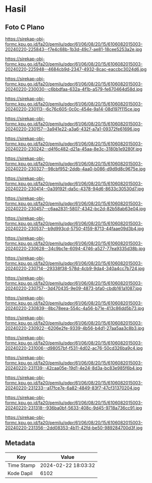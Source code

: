 # Hasil

## Foto C Plano

https://sirekap-obj-formc.kpu.go.id/fa20/pemilu/pdpr/61/06/08/20/15/6106082015003-20240220-225843--f7e4c68b-1b3d-49c7-ae81-18cee5253a2e.jpg

https://sirekap-obj-formc.kpu.go.id/fa20/pemilu/pdpr/61/06/08/20/15/6106082015003-20240220-225948--4684cb9d-2347-4932-8cac-eaccbc3024d6.jpg

https://sirekap-obj-formc.kpu.go.id/fa20/pemilu/pdpr/61/06/08/20/15/6106082015003-20240220-230030--c6bbdfaa-632a-4f1b-a579-fe670464d58d.jpg

https://sirekap-obj-formc.kpu.go.id/fa20/pemilu/pdpr/61/06/08/20/15/6106082015003-20240220-230113--6c76c605-0c0c-454e-9a14-08d197f115ce.jpg

https://sirekap-obj-formc.kpu.go.id/fa20/pemilu/pdpr/61/06/08/20/15/6106082015003-20240220-230157--3a941e22-a3a6-432f-a7a1-09372fe61696.jpg

https://sirekap-obj-formc.kpu.go.id/fa20/pemilu/pdpr/61/06/08/20/15/6106082015003-20240220-230242--d4f6c482-d21a-45aa-8e3c-3180b1e9280f.jpg

https://sirekap-obj-formc.kpu.go.id/fa20/pemilu/pdpr/61/06/08/20/15/6106082015003-20240220-230327--98cbf952-2ddb-4aa0-b086-d9d9d8c9675e.jpg

https://sirekap-obj-formc.kpu.go.id/fa20/pemilu/pdpr/61/06/08/20/15/6106082015003-20240220-230414--0a39192f-da5c-4378-94d6-8633c30530d7.jpg

https://sirekap-obj-formc.kpu.go.id/fa20/pemilu/pdpr/61/06/08/20/15/6106082015003-20240220-230457--c6aa2831-5807-4342-bc2d-82b58ab63e04.jpg

https://sirekap-obj-formc.kpu.go.id/fa20/pemilu/pdpr/61/06/08/20/15/6106082015003-20240220-230537--b9d993cd-5750-4159-8713-44faae09d3b4.jpg

https://sirekap-obj-formc.kpu.go.id/fa20/pemilu/pdpr/61/06/08/20/15/6106082015003-20240220-230628--34c9bc1e-6094-4746-a527-77ea9335d38b.jpg

https://sirekap-obj-formc.kpu.go.id/fa20/pemilu/pdpr/61/06/08/20/15/6106082015003-20240220-230714--29338f38-578d-4cb9-9da4-340a4cc7b724.jpg

https://sirekap-obj-formc.kpu.go.id/fa20/pemilu/pdpr/61/06/08/20/15/6106082015003-20240220-230757--3d470435-9e09-4873-bfa0-cbdb161a1087.jpg

https://sirekap-obj-formc.kpu.go.id/fa20/pemilu/pdpr/61/06/08/20/15/6106082015003-20240220-230839--8bc78eea-554c-4a56-b71e-413c86dd5b73.jpg

https://sirekap-obj-formc.kpu.go.id/fa20/pemilu/pdpr/61/06/08/20/15/6106082015003-20240220-230922--6206e2fe-9339-4b56-b4d1-27aa5aa3c8b3.jpg

https://sirekap-obj-formc.kpu.go.id/fa20/pemilu/pdpr/61/06/08/20/15/6106082015003-20240220-231006--d98057bf-f531-4d02-ac76-50cd326ba9c4.jpg

https://sirekap-obj-formc.kpu.go.id/fa20/pemilu/pdpr/61/06/08/20/15/6106082015003-20240220-231139--42caa05e-19d1-4e24-8d3a-bc83e985f6b4.jpg

https://sirekap-obj-formc.kpu.go.id/fa20/pemilu/pdpr/61/06/08/20/15/6106082015003-20240220-231233--a17fce7e-6a82-4849-83f7-47cf31370204.jpg

https://sirekap-obj-formc.kpu.go.id/fa20/pemilu/pdpr/61/06/08/20/15/6106082015003-20240220-231318--936ba0bf-5633-408c-9d45-9718a736cc91.jpg

https://sirekap-obj-formc.kpu.go.id/fa20/pemilu/pdpr/61/06/08/20/15/6106082015003-20240220-231356--2dd08353-4b11-42fd-be50-989284700d3f.jpg


## Metadata

| Key        | Value               |
| ---------- | ------------------- |
| Time Stamp | 2024-02-22 18:03:32 |
| Kode Dapil | 6102                |



